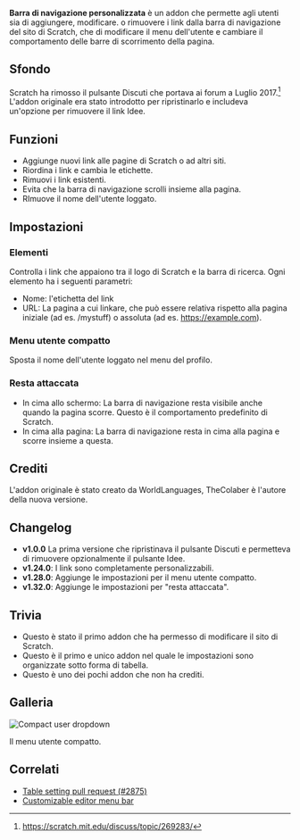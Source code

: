 ---
---

**Barra di navigazione personalizzata** è un addon che permette agli utenti sia di aggiungere, modificare. o rimuovere i link dalla barra di navigazione del sito di Scratch, che di modificare il menu dell'utente e cambiare il comportamento delle barre di scorrimento della pagina.

## Sfondo

Scratch ha rimosso il pulsante Discuti che portava ai forum a Luglio 2017.[^1] L'addon originale era stato introdotto per ripristinarlo e includeva un'opzione per rimuovere il link Idee.

## Funzioni

- Aggiunge nuovi link alle pagine di Scratch o ad altri siti.
- Riordina i link e cambia le etichette.
- Rimuovi i link esistenti.
- Evita che la barra di navigazione scrolli insieme alla pagina.
- RImuove il nome dell'utente loggato.

## Impostazioni

### Elementi

Controlla i link che appaiono tra il logo di Scratch e la barra di ricerca. Ogni elemento ha i seguenti parametri:

- Nome: l'etichetta del link
- URL: La pagina a cui linkare, che può essere relativa rispetto alla pagina iniziale (ad es. /mystuff) o assoluta (ad es. https://example.com).

### Menu utente compatto

Sposta il nome dell'utente loggato nel menu del profilo.

### Resta attaccata

- In cima allo schermo: La barra di navigazione resta visibile anche quando la pagina scorre. Questo è il comportamento predefinito di Scratch.
- In cima alla pagina: La barra di navigazione resta in cima alla pagina e scorre insieme a questa.

## Crediti

L'addon originale è stato creato da WorldLanguages, TheColaber è l'autore della nuova versione.

## Changelog

- **v1.0.0** La prima versione che ripristinava il pulsante Discuti e permetteva di rimuovere opzionalmente il pulsante Idee.
- **v1.24.0**: I link sono completamente personalizzabili.
- **v1.28.0**: Aggiunge le impostazioni per il menu utente compatto.
- **v1.32.0**: Aggiunge le impostazioni per "resta attaccata".

## Trivia

- Questo è stato il primo addon che ha permesso di modificare il sito di Scratch.
- Questo è il primo e unico addon nel quale le impostazioni sono organizzate sotto forma di tabella.
- Questo è uno dei pochi addon che non ha crediti.

## Galleria

![Compact user dropdown](/assets/img/addons/docs/compact-nav-dropdown.png)

Il menu utente compatto.

## Correlati

- [Table setting pull request (#2875)](https://github.com/ScratchAddons/ScratchAddons/pull/2875)
- [Customizable editor menu bar](https://scratch.mit.edu/scratch-addons-extension/settings#addon-custom-menu-bar)

[^1]: https://scratch.mit.edu/discuss/topic/269283/
